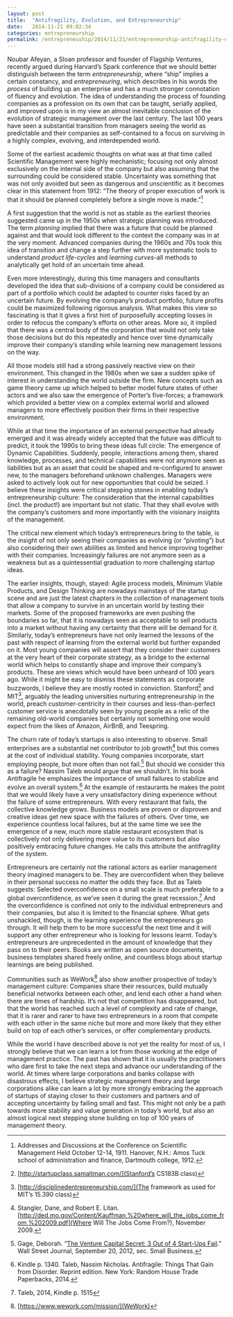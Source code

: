 ```yaml
---
layout: post
title:  "Antifragility, Evolution, and Entrepreneurship"
date:   2014-11-21 09:02:34
categories: entrepreneurship
permalink: /entrepreneuship/2014/11/21/entrepreneurship-antifragility-evolution.html
---
```


Noubar Afeyan, a Sloan professor and founder of Flagship Ventures, recently argued during Harvard’s Spark conference that we should better distinguish between the term *entrepreneurship*, where “ship” implies a certain constancy, and *entrepreneuring*, which describes in his words the *process* of building up an enterprise and has a much stronger connotation of fluency and evolution. The idea of understanding the process of founding companies as a profession on its own that can be taught, serially applied, and improved upon is in my view an almost inevitable conclusion of the evolution of strategic management over the last century. The last 100 years have seen a substantial transition from managers seeing the world as predictable and their companies as self-contained to a focus on surviving in a highly complex, evolving, and interdepended world.

Some of the earliest academic thoughts on what was at that time called Scientific Management were highly mechanistic; focusing not only almost exclusively on the internal side of the company but also assuming that the surrounding could be considered stable. Uncertainty was something that was not only avoided but seen as dangerous and unscientific as it becomes clear in this statement from 1912: “The theory of proper execution of work is that it should be planned completely before a single move is made.”[^1]

A first suggestion that the world is not as stable as the earliest theories suggested came up in the 1950s when strategic planning was introduced. The term *planning* implied that there was a future that could be planned against and that would look different to the context the company was in at the very moment. Advanced companies during the 1960s and 70s took this idea of transition and change a step further with more systematic tools to understand *product life-cycles* and *learning curves*-all methods to analytically get hold of an uncertain time ahead.

Even more interestingly, during this time managers and consultants developed the idea that sub-divisions of a company could be considered as part of a portfolio which could be adapted to counter risks faced by an uncertain future. By evolving the company’s product portfolio, future profits could be maximized following rigorous analysis. What makes this view so fascinating is that it gives a first hint of purposefully accepting losses in order to refocus the company’s efforts on other areas. More so, it implied that there was a central body of the corporation that would not only take those decisions but do this repeatedly and hence over time dynamically improve their  company’s standing while learning new management lessons on the way.

All those models still had a strong passively reactive view on their environment. This changed in the 1980s when we saw a sudden spike of interest in understanding the world outside the firm. New concepts such as game theory came up which helped to better model future states of other actors and we also saw the emergence of Porter’s five-forces; a framework which provided a better view on a complex external world and allowed managers to more effectively position their firms in their respective environment.

While at that time the importance of an external perspective had already emerged and it was already widely accepted that the future was difficult to predict, it took the 1990s to bring these ideas full circle: The emergence of Dynamic Capabilities. Suddenly, people, interactions among them, shared knowledge, processes, and technical capabilities were not anymore seen as liabilities but as an asset that could be shaped and re-configured to answer new, to the managers beforehand unknown challenges. Managers were asked to actively look out for new opportunities that could be seized. I believe these insights were critical stepping stones in enabling today’s entrepreneurship culture: The consideration that the internal capabilities (incl. the product!) are important but not static. That they shall evolve with the company’s customers and more importantly with the visionary insights of the management.

The critical new element which today’s entrepreneurs bring to the table, is the insight of not only seeing their companies as evolving (or “pivoting”) but also considering their own abilities as limited and hence improving together with their companies. Increasingly failures are not anymore seen as a weakness but as a quintessential graduation to more challenging startup ideas.

The earlier insights, though, stayed: Agile process models, Minimum Viable Products, and Design Thinking are nowadays mainstays of the startup scene and are just the latest chapters in the collection of management tools that allow a company to survive in an uncertain world by testing their markets. Some of the proposed frameworks are even pushing the boundaries so far, that it is nowadays seen as acceptable to sell products into a market without having any certainty that there will be demand for it. Similarly, today’s entrepreneurs have not only learned the lessons of the past with respect of learning from the external world but further expanded on it. Most young companies will assert that they consider their customers at the very heart of their corporate strategy, as a bridge to the external world which helps to constantly shape and improve their company’s products. These are views which would have been unheard of 100 years ago. While it might be easy to dismiss these statements as corporate buzzwords, I believe they are mostly rooted in conviction. Stanford[^2] and MIT[^3], arguably the leading universities nurturing entrepreneurship in the world, preach customer-centricity in their courses and less-than-perfect customer service is anecdotally seen by young people as a relic of the remaining old-world companies but certainly not something one would expect from the likes of Amazon, AirBnB, and Teespring.

The churn rate of today’s startups is also interesting to observe. Small enterprises are a substantial net contributor to job growth[^4] but this comes at the cost of individual stability. Young companies incorporate, start employing people, but more often than not fail.[^5] But should we consider this as a failure? Nassim Taleb would argue that we shouldn’t. In his book Antifragile he emphasizes the importance of small failures to stabilize and evolve an overall system.[^6] At the example of restaurants he makes the point that we would likely have a very unsatisfactory dining experience without the failure of some entrepreneurs. With every restaurant that fails, the collective knowledge grows. Business models are proven or disproven and creative ideas get new space with the failures of others. Over time, we experience countless local failures, but at the same time we see the emergence of a new, much more stable restaurant ecosystem that is collectively not only delivering more value to its customers but also positively embracing future changes. He calls this attribute the antifragility of the system.

Entrepreneurs are certainly not the rational actors as earlier management theory imagined managers to be. They are overconfident when they believe in their personal success no matter the odds they face. But as Taleb suggests: Selected overconfidence on a small scale is much preferable to a global overconfidence, as we’ve seen it during the great recession.[^7] And the overconfidence is confined not only to the individual entrepreneurs and their companies, but also it is limited to the financial sphere. What gets unshackled, though, is the learning experience the entrepreneurs go through. It will help them to be more successful the next time and it will support any other entrepreneur who is looking for lessons learnt. Today’s entrepreneurs are unprecedented in the amount of knowledge that they pass on to their peers. Books are written as open source documents, business templates shared freely online, and countless blogs about startup learnings are being published.

Communities such as WeWork[^8] also show another prospective of today’s management culture: Companies share their resources, build mutually beneficial networks between each other, and lend each other a hand when there are times of hardship. It’s not that competition has disappeared, but that the world has reached such a level of complexity and rate of change, that it is rarer and rarer to have two entrepreneurs in a room that compete with each other in the same niche but more and more likely that they either build on top of each other’s services, or offer complementary products.

While the world I have described above is not yet the reality for most of us, I strongly believe that we can learn a lot from those working at the edge of management practice. The past has shown that it is usually the practitioners who dare first to take the next steps and advance our understanding of the world. At times where large corporations and banks collapse with disastrous effects, I believe strategic management theory and large corporations alike can learn a lot by more strongly embracing the approach of startups of staying closer to their customers and partners and of accepting uncertainty by failing small and fast. This might not only be a path towards more stability and value generation in today’s world, but also an almost logical next stepping stone building on top of 100 years of management theory.

[^1]: Addresses and Discussions at the Conference on Scientific Management Held October 12-14, 1911. Hanover, N.H.: Amos Tuck school of administration and finance, Dartmouth college, 1912.

[^2]: [http://startupclass.samaltman.com/](Stanford’s CS183B class)

[^3]: [http://disciplinedentrepreneurship.com/](The framework as used for MIT’s 15.390 class)

[^4]: Stangler, Dane, and Robert E. Litan. [http://ded.mo.gov/Content/Kauffman,%20where_will_the_jobs_come_from,%202009.pdf](Where Will The Jobs Come From?), November 2009.

[^5]: Gage, Deborah. “[The Venture Capital Secret: 3 Out of 4 Start-Ups Fail](http://online.wsj.com/articles/SB10000872396390443720204578004980476429190).” Wall Street Journal, September 20, 2012, sec. Small Business.

[^6]: Kindle p. 1340. Taleb, Nassim Nicholas. Antifragile: Things That Gain from Disorder. Reprint edition. New York: Random House Trade Paperbacks, 2014.

[^7]: Taleb, 2014, Kindle p. 1515

[^8]: [https://www.wework.com/mission/](WeWork)
